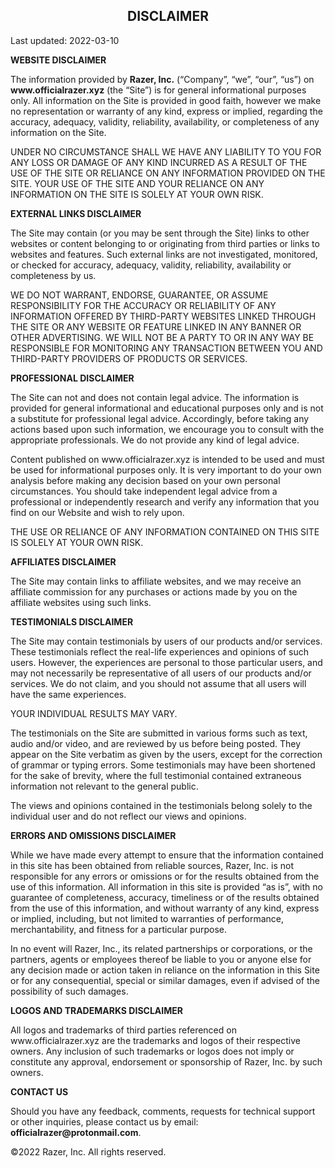 
<h2 style="text-align: center;"><b>DISCLAIMER</b></h2>
<p>Last updated: 2022-03-10</p>
<p><b>WEBSITE DISCLAIMER</b></p>
<p>The information provided by <b>Razer, Inc.</b> (“Company”, “we”, “our”, “us”) on <b>www.officialrazer.xyz</b> (the “Site”) is for general informational purposes only. All information on the Site is provided in good faith, however we make no representation or warranty of any kind, express or implied, regarding the accuracy, adequacy, validity, reliability, availability, or completeness of any information on the Site.</p>
<p>UNDER NO CIRCUMSTANCE SHALL WE HAVE ANY LIABILITY TO YOU FOR ANY LOSS OR DAMAGE OF ANY KIND INCURRED AS A RESULT OF THE USE OF THE SITE OR RELIANCE ON ANY INFORMATION PROVIDED ON THE SITE. YOUR USE OF THE SITE AND YOUR RELIANCE ON ANY INFORMATION ON THE SITE IS SOLELY AT YOUR OWN RISK.</p>
<p><b>EXTERNAL LINKS DISCLAIMER</b></p>
<p>The Site may contain (or you may be sent through the Site) links to other websites or content belonging to or originating from third parties or links to websites and features. Such external links are not investigated, monitored, or checked for accuracy, adequacy, validity, reliability, availability or completeness by us.</p>

<p>WE DO NOT WARRANT, ENDORSE, GUARANTEE, OR ASSUME RESPONSIBILITY FOR THE ACCURACY OR RELIABILITY OF ANY INFORMATION OFFERED BY THIRD-PARTY WEBSITES LINKED THROUGH THE SITE OR ANY WEBSITE OR FEATURE LINKED IN ANY BANNER OR OTHER ADVERTISING. WE WILL NOT BE A PARTY TO OR IN ANY WAY BE RESPONSIBLE FOR MONITORING ANY TRANSACTION BETWEEN YOU AND THIRD-PARTY PROVIDERS OF PRODUCTS OR SERVICES.</p>
<p><b>PROFESSIONAL DISCLAIMER</b></p><p>The Site can not and does not contain legal advice. The information is provided for general informational and educational purposes only and is not a substitute for professional legal advice. Accordingly, before taking any actions based upon such information, we encourage you to consult with the appropriate professionals. We do not provide any kind of legal advice.</p> <p>Content published on www.officialrazer.xyz is intended to be used and must be used for informational purposes only. It is very important to do your own analysis before making any decision based on your own personal circumstances. You should take independent legal advice from a professional or independently research and verify any information that you find on our Website and wish to rely upon. </p><p>THE USE OR RELIANCE OF ANY INFORMATION CONTAINED ON THIS SITE IS SOLELY AT YOUR OWN RISK.</p>
<p><b>AFFILIATES DISCLAIMER</b></p><p>The Site may contain links to affiliate websites, and we may receive an affiliate commission for any purchases or actions made by you on the affiliate websites using such links.</p>
<p><b>TESTIMONIALS DISCLAIMER</b></p><p>The Site may contain testimonials by users of our products and/or services. These testimonials reflect the real-life experiences and opinions of such users. However, the experiences are personal to those particular users, and may not necessarily be representative of all users of our products and/or services. We do not claim, and you should not assume that all users will have the same experiences.</p> <p>YOUR INDIVIDUAL RESULTS MAY VARY.</p> <p>The testimonials on the Site are submitted in various forms such as text, audio and/or video, and are reviewed by us before being posted. They appear on the Site verbatim as given by the users, except for the correction of grammar or typing errors. Some testimonials may have been shortened for the sake of brevity, where the full testimonial contained extraneous information not relevant to the general public.</p> <p>The views and opinions contained in the testimonials belong solely to the individual user and do not reflect our views and opinions.</p>
<p><b>ERRORS AND OMISSIONS DISCLAIMER</b></p>
<p>While we have made every attempt to ensure that the information contained in this site has been obtained from reliable sources, Razer, Inc. is not responsible for any errors or omissions or for the results obtained from the use of this information. All information in this site is provided “as is”, with no guarantee of completeness, accuracy, timeliness or of the results obtained from the use of this information, and without warranty of any kind, express or implied, including, but not limited to warranties of performance, merchantability, and fitness for a particular purpose.</p> <p>In no event will Razer, Inc., its related partnerships or corporations, or the partners, agents or employees thereof be liable to you or anyone else for any decision made or action taken in reliance on the information in this Site or for any consequential, special or similar damages, even if advised of the possibility of such damages.</p>

<p><b>LOGOS AND TRADEMARKS DISCLAIMER</b></p>
<p>All logos and trademarks of third parties referenced on www.officialrazer.xyz are the trademarks and logos of their respective owners. Any inclusion of such trademarks or logos does not imply or constitute any approval, endorsement or sponsorship of Razer, Inc. by such owners.</p>
<p><b>CONTACT US</b></p>
<p>Should you have any feedback, comments, requests for technical support or other inquiries, please contact us by email: <b>officialrazer@protonmail.com</b>.</p>
<p> ©2022 Razer, Inc. All rights reserved.</p>
